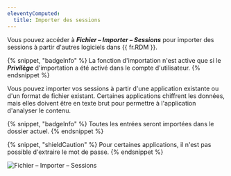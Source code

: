 ```yaml
---
eleventyComputed:
  title: Importer des sessions
---
```

Vous pouvez accéder à ***Fichier – Importer – Sessions*** pour importer des sessions à partir d'autres logiciels dans {{ fr.RDM }}.

{% snippet, "badgeInfo" %}
La fonction d'importation n'est active que si le ***Privilège*** d'importation a été activé dans le compte d'utilisateur.
{% endsnippet %}

Vous pouvez importer vos sessions à partir d'une application existante ou d'un format de fichier existant. Certaines applications chiffrent les données, mais elles doivent être en texte brut pour permettre à l'application d'analyser le contenu.

{% snippet, "badgeInfo" %}
Toutes les entrées seront importées dans le dossier actuel.
{% endsnippet %}

{% snippet, "shieldCaution" %}
Pour certaines applications, il n'est pas possible d'extraire le mot de passe.
{% endsnippet %}

![Fichier – Importer – Sessions](https://cdnweb.devolutions.net/docs/fr/rdm/windows/clip10036.png)

